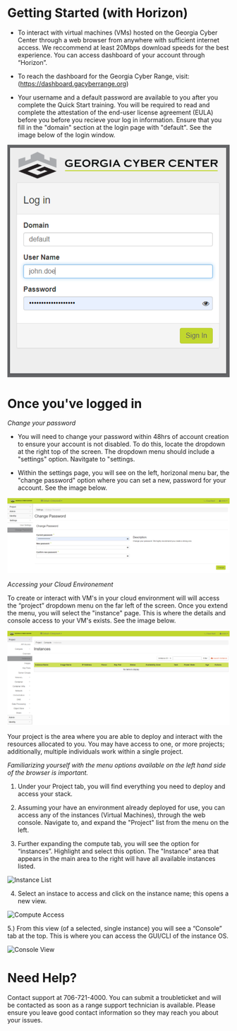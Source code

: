 Getting Started (with Horizon)
==============================

- To interact with virtual machines (VMs) hosted on the Georgia Cyber Center through a web browser from anywhere with sufficient internet access. We reccommend at least 20Mbps download speeds for the best experience. You can access dashboard of your account through “Horizon”. 

- To reach the dashboard for the Georgia Cyber Range, visit:
(https://dashboard.gacyberrange.org)

- Your username and a default password are available to you after you complete the Quick Start training. You will be required to read and complete the attestation of the end-user license agreement (EULA) before you before you recieve your log in information. Ensure that you fill in the "domain" section at the login page with "default".  See the image below of the login window.

![](login.PNG)


Once you've logged in
======================

*Change your password*

- You will need to change your password within 48hrs of account creation to ensure your account is not disabled.  To do this, locate the dropdown at the right top of the screen.  The dropdown menu should include a "settings" option.  Navitgate to "settings.

- Within the settings page, you will see on the left, horizonal menu bar, the "change password" option where you can set a new, password for your account. See the image below.

![](Password.PNG)


*Accessing your Cloud Environement* 

To create or interact with VM's in your cloud environment will will access the “project” dropdown menu on the far left of the screen.  Once you extend the menu, you will select the "instance" page. This is where the details and console access to your VM's exists. See the image below.

![](instances.PNG)

Your project is the area where you are able to deploy and interact with the resources allocated to
you. You may have access to one, or more projects; additionally, multiple
individuals work within a single project. 

_Familiarizing yourself with the menu
options available on the left hand side of the browser is important._

1) Under your Project tab, you will find everything you need to deploy and
    access your stack.
2) Assuming your have an environment already deployed for use, you can access any of the instances (Virtual Machines), through the web console.  Navigate to, and expand the "Project" list from the menu on the left. 

3) Further expanding the compute tab, you will see the option for “instances”. Highlight and select this option. The "Instance" area that appears in the main area to the right will have all available instances listed. 

![Instance List](images/ComputeAccess.PNG)

4) Select an instace to access and click on the instance name; this opens a new view.

![Compute Access](images/ComputeAccess.PNG)

5.) From this view (of a selected, single instance) you will see a “Console” tab at the top. This is where you can
    access the GUI/CLI of the instance OS.

![Console View](images/Console.PNG)
    
Need Help?
==============================
Contact support at 706-721-4000. You can submit a troubleticket and will be contacted as soon as a range support technician is available.  Please ensure you leave good contact information so they may reach you about your issues.


